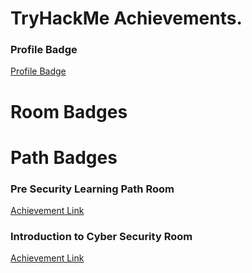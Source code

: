 # TryHackMe Achievements.

### Profile Badge
[Profile Badge](https://tryhackme-badges.s3.amazonaws.com/LucasMcVey.png)


# Room Badges


# Path Badges

### Pre Security Learning Path Room

[Achievement Link](https://tryhackme-certificates.s3-eu-west-1.amazonaws.com/THM-6WESSUYTVV.png)

### Introduction to Cyber Security Room

[Achievement Link](https://tryhackme-certificates.s3-eu-west-1.amazonaws.com/THM-N4EEPGUDEC.png)
